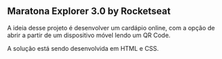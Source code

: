 <h2>Maratona Explorer 3.0 by Rocketseat</h2>

A ideia desse projeto é desenvolver um cardápio online, com a opção de abrir a partir de um dispositivo móvel lendo um QR Code.

A solução está sendo desenvolvida em HTML e CSS.
